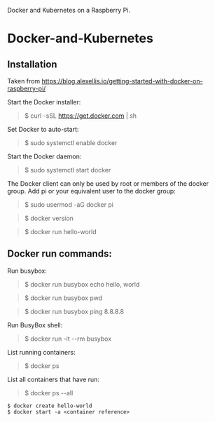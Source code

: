 Docker and Kubernetes on a Raspberry Pi.

# Docker-and-Kubernetes

## Installation
Taken from https://blog.alexellis.io/getting-started-with-docker-on-raspberry-pi/

Start the Docker installer: 

> $ curl -sSL https://get.docker.com | sh

Set Docker to auto-start:

> $ sudo systemctl enable docker

Start the Docker daemon:

> $ sudo systemctl start docker

The Docker client can only be used by root or members of the docker group. Add pi or your equivalent user to the docker group:

> $ sudo usermod -aG docker pi

> $ docker version

> $ docker run hello-world



## Docker run commands:

Run busybox:

> $ docker run busybox echo hello, world

> $ docker run busybox pwd

> $ docker run busybox ping 8.8.8.8



Run BusyBox shell:

> $ docker run -it --rm busybox



List running containers:
> $ docker ps

List all containers that have run:
> $ docker ps --all


```
$ docker create hello-world
$ docker start -a <container reference>
```
